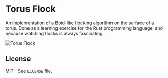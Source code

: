 # Torus Flock

An implementation of a Boid-like flocking algorithm on the surface of a torus. Done as a learning
exercise for the Rust programming language, and because watching flocks is always fascinating.

![Torus Flock](https://github.com/tynril/torus-flock/raw/master/torus-flock.gif)

## License

MIT - See `LICENSE` file.
